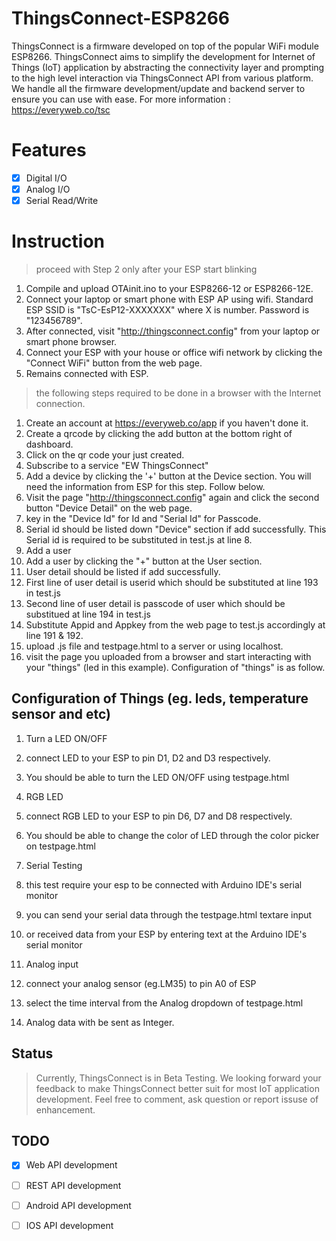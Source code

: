 # ThingsConnect-ESP8266
ThingsConnect is a firmware developed on top of the popular WiFi module ESP8266. ThingsConnect aims to simplify the development for Internet of Things (IoT) application by abstracting the connectivity layer and prompting to the high level interaction via ThingsConnect API from various platform. We handle all the firmware development/update and backend server to ensure you can use with ease. For more information : https://everyweb.co/tsc

# Features 
- [x] Digital I/O
- [x] Analog I/O
- [x] Serial Read/Write

#  Instruction

> proceed with Step 2 only after your ESP start blinking 

1. Compile and upload OTAinit.ino to your ESP8266-12 or ESP8266-12E.
2. Connect your laptop or smart phone with ESP AP using wifi. Standard ESP SSID is "TsC-EsP12-XXXXXXX" where X is number. Password is "123456789".
3. After connected, visit "http://thingsconnect.config" from your laptop or smart phone browser.
4. Connect your ESP with your house or office wifi network by clicking the "Connect WiFi" button from the web page.
5. Remains connected with ESP.

> the following steps required to be done in a browser with the Internet connection.

1. Create an account at https://everyweb.co/app if you haven't done it.
2. Create a qrcode by clicking the add button at the bottom right of dashboard. 
3. Click on the qr code your just created.
4. Subscribe to a service "EW ThingsConnect"
5. Add a device by clicking the '+' button at the Device section. You will need the information from ESP for this step. Follow below.
  1.  Visit the page "http://thingsconnect.config" again and click the second button "Device Detail" on the web page.
  2.  key in the "Device Id" for Id and "Serial Id" for Passcode.
  3.  Serial id should be listed down "Device" section if add successfully. This Serial id is required to be substituted in test.js at line 8.  
6. Add a user 
  1.  Add a user by clicking the "+" button at the User section. 
  2.  User detail should be listed if add successfully.
  3.  First line of user detail is userid which should be substituted at line 193 in test.js
  4.  Second line of user detail is passcode of user which should be substitued at line 194 in test.js
7. Substitute Appid and Appkey from the web page to test.js accordingly at line 191 & 192.
8. upload .js file and testpage.html to a server or using localhost.
9. visit the page you uploaded from a browser and start interacting with your "things" (led in this example). Configuration of "things" is as follow.

## Configuration of Things (eg. leds, temperature sensor and etc)

1. Turn a LED ON/OFF
  1. connect LED to your ESP to pin D1, D2 and D3 respectively.
  2. You should be able to turn the LED ON/OFF using testpage.html

2. RGB LED 
  1. connect RGB LED to your ESP to pin D6, D7 and D8 respectively.
  2. You should be able to change the color of LED through the color picker on testpage.html

3. Serial Testing
 1. this test require your esp to be connected with Arduino IDE's serial monitor
 2. you can send your serial data through the testpage.html textare input
 3. or received data from your ESP by entering text at the Arduino IDE's serial monitor

4. Analog input 
  1. connect your analog sensor (eg.LM35) to pin A0 of ESP
  2. select the time interval from the Analog dropdown of testpage.html
  3. Analog data with be sent as Integer.

## Status
> Currently, ThingsConnect is in Beta Testing. We looking forward your feedback to make ThingsConnect better suit for most IoT application development. Feel free to comment, ask question or report issuse of enhancement.

## TODO
- [x] Web API development
- [ ] REST API development
- [ ] Android API development
- [ ] IOS API development

